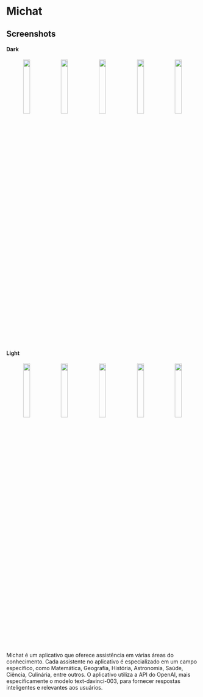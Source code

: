 # Michat

## Screenshots
#### Dark
<p align="center">
  <img src="https://github.com/jcs-eu/Michat/blob/master/screenshots/ScreenshotDark_1.png" width="19%" />
  <img src="https://github.com/jcs-eu/Michat/blob/master/screenshots/ScreenshotDark_2.png" width="19%" />
  <img src="https://github.com/jcs-eu/Michat/blob/master/screenshots/ScreenshotDark_3.png" width="19%" />
  <img src="https://github.com/jcs-eu/Michat/blob/master/screenshots/ScreenshotDark_4.png" width="19%" />
  <img src="https://github.com/jcs-eu/Michat/blob/master/screenshots/ScreenshotDark_5.png" width="19%" />
</p>

#### Light
<p align="center">
  <img src="https://github.com/jcs-eu/Michat/blob/master/screenshots/ScreenshotLight_1.png" width="19%" />
  <img src="https://github.com/jcs-eu/Michat/blob/master/screenshots/ScreenshotLight_2.png" width="19%" />
  <img src="https://github.com/jcs-eu/Michat/blob/master/screenshots/ScreenshotLight_3.png" width="19%" />
  <img src="https://github.com/jcs-eu/Michat/blob/master/screenshots/ScreenshotLight_4.png" width="19%" />
  <img src="https://github.com/jcs-eu/Michat/blob/master/screenshots/ScreenshotLight_5.png" width="19%" />
</p>

<p>
Michat é um aplicativo que oferece assistência em várias áreas do conhecimento. Cada assistente no aplicativo é especializado em um campo específico, como Matemática, Geografia, História, Astronomia, Saúde, Ciência, Culinária, entre outros. O aplicativo utiliza a API do OpenAI, mais especificamente o modelo text-davinci-003, para fornecer respostas inteligentes e relevantes aos usuários.
</p>





